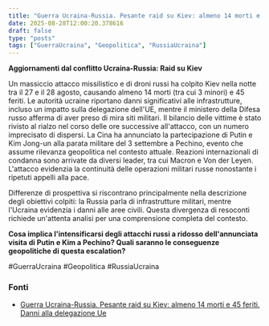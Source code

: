 ```yaml
---
title: "Guerra Ucraina-Russia. Pesante raid su Kiev: almeno 14 morti e 45 feriti. Danni alla delegazione Ue"
date: 2025-08-28T12:00:20.378616
draft: false
type: "posts"
tags: ["GuerraUcraina", "Geopolitica", "RussiaUcraina"]
---
```


**Aggiornamenti dal conflitto Ucraina-Russia: Raid su Kiev**

Un massiccio attacco missilistico e di droni russi ha colpito Kiev nella notte tra il 27 e il 28 agosto, causando almeno 14 morti (tra cui 3 minori) e 45 feriti.  Le autorità ucraine riportano danni significativi alle infrastrutture, incluso un impatto sulla delegazione dell'UE, mentre il ministero della Difesa russo afferma di aver preso di mira siti militari.  Il bilancio delle vittime è stato rivisto al rialzo nel corso delle ore successive all'attacco, con un numero imprecisato di dispersi.  La Cina ha annunciato la partecipazione di Putin e Kim Jong-un alla parata militare del 3 settembre a Pechino, evento che assume rilevanza geopolitica nel contesto attuale.  Reazioni internazionali di condanna sono arrivate da diversi leader, tra cui Macron e Von der Leyen.  L'attacco evidenzia la continuità delle operazioni militari russe nonostante i ripetuti appelli alla pace.  

Differenze di prospettiva si riscontrano principalmente nella descrizione degli obiettivi colpiti: la Russia parla di infrastrutture militari, mentre l'Ucraina evidenzia i danni alle aree civili. Questa divergenza di resoconti richiede un'attenta analisi per una comprensione completa del contesto.

**Cosa implica l'intensificarsi degli attacchi russi a ridosso dell'annunciata visita di Putin e Kim a Pechino?  Quali saranno le conseguenze geopolitiche di questa escalation?**

#GuerraUcraina #Geopolitica #RussiaUcraina


### Fonti
- [Guerra Ucraina-Russia. Pesante raid su Kiev: almeno 14 morti e 45 feriti. Danni alla delegazione Ue](https://www.repubblica.it/esteri/2025/08/28/diretta/guerra_ucraina_russia_trump_news_oggi-424811387/)
